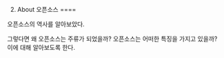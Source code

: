 2. About 오픈소스
====

오픈소스의 역사를 알아보았다.

그렇다면 왜 오픈소스는 주류가 되었을까? 오픈소스는 어떠한 특징을 가지고 있을까? 이에 대해 알아보도록 한다.
